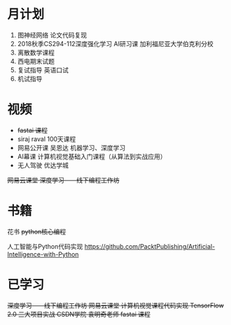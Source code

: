# 月计划
1. 图神经网络 论文代码复现
2. 2018秋季CS294-112深度强化学习  AI研习课  加利福尼亚大学伯克利分校
3. 离散数学课程
4. 西电期末试题
5. 复试指导 英语口试
6. 机试指导


# 视频
- ~~fastai 课程~~
- siraj raval 100天课程
- 网易公开课  吴恩达 机器学习、深度学习
- AI幕课 计算机视觉基础入门课程（从算法到实战应用）
- 无人驾驶 优达学城

~~网易云课堂 深度学习——线下编程工作坊~~


# 书籍
花书
~~python核心编程~~

人工智能与Python代码实现 
https://github.com/PacktPublishing/Artificial-Intelligence-with-Python

# 已学习
~~深度学习——线下编程工作坊   网易云课堂
计算机视觉课程代码实现
TensorFlow 2.0 三大项目实战  CSDN学院  袁明奇老师
fastai 课程~~
